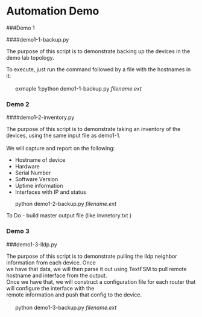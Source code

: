 # Automation Demo

###Demo 1

####demo1-1-backup.py <br>

The purpose of this script is to demonstrate backing up the devices in the demo lab topology.<br>

To execute, just run the command followed by a file with the hostnames in it: <br><br>
&nbsp;&nbsp;&nbsp;&nbsp;&nbsp;&nbsp;exmaple 1:python demo1-1-backup.py *filename.ext*<br>

### Demo 2

####demo1-2-inventory.py

The purpose of this script is to demonstrate taking an inventory of the devices, using the same input file as demo1-1.<br><br>
We will capture and report on the following:
- Hostname of device
- Hardware 
- Serial Number
- Software Version
- Uptime information
- Interfaces with IP and status 

&nbsp;&nbsp;&nbsp;&nbsp;&nbsp;&nbsp;python demo1-2-backup.py *filename.ext*<br>


To Do - build master output file (like invnetory.txt )


### Demo 3

###demo1-3-lldp.py

The purpose of this script is to demonstrate pulling the lldp neighbor information from each device.  Once <br> 
we have that data, we will then parse it out using TextFSM to pull remote hostname and interface from the output.<BR>
Once we have that, we will construct a configuration file for each router that will configure the interface with the <br>
remote information and push that config to the device.<br><br>
&nbsp;&nbsp;&nbsp;&nbsp;&nbsp;&nbsp;python demo1-3-backup.py *filename.ext*<br>



